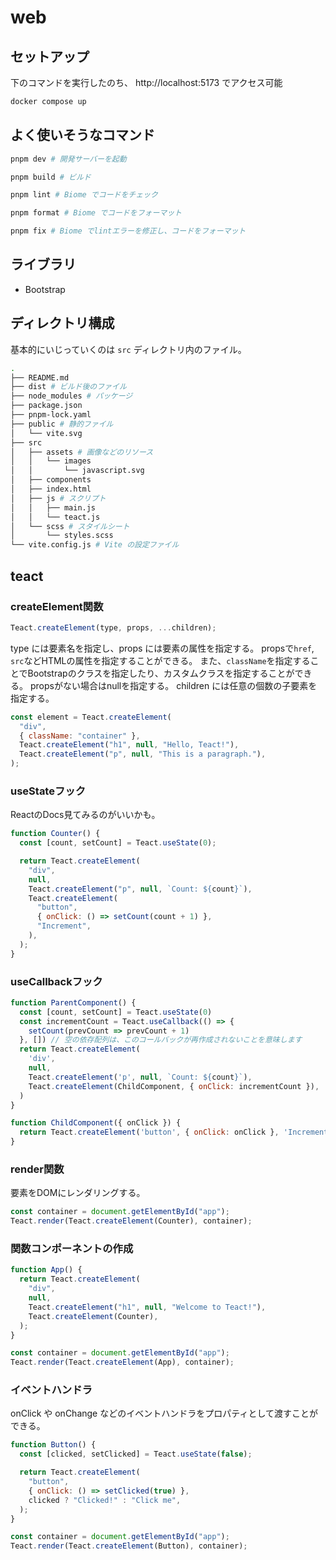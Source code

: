# web

## セットアップ
下のコマンドを実行したのち、 http://localhost:5173 でアクセス可能
```sh
docker compose up
```

## よく使いそうなコマンド
```sh
pnpm dev # 開発サーバーを起動

pnpm build # ビルド

pnpm lint # Biome でコードをチェック

pnpm format # Biome でコードをフォーマット

pnpm fix # Biome でlintエラーを修正し、コードをフォーマット
```

## ライブラリ

- Bootstrap

## ディレクトリ構成

基本的にいじっていくのは `src` ディレクトリ内のファイル。

```sh
.
├── README.md
├── dist # ビルド後のファイル
├── node_modules # パッケージ
├── package.json
├── pnpm-lock.yaml
├── public # 静的ファイル
│   └── vite.svg
├── src
│   ├── assets # 画像などのリソース
│   │   └── images
│   │       └── javascript.svg
│   ├── components
│   ├── index.html
│   ├── js # スクリプト
│   │   ├── main.js
│   │   └── teact.js
│   └── scss # スタイルシート
│       └── styles.scss
└── vite.config.js # Vite の設定ファイル
```

## teact

### createElement関数

```js
Teact.createElement(type, props, ...children);
```

type には要素名を指定し、props には要素の属性を指定する。
propsで`href`, `src`などHTMLの属性を指定することができる。
また、`className`を指定することでBootstrapのクラスを指定したり、カスタムクラスを指定することができる。
propsがない場合はnullを指定する。
children には任意の個数の子要素を指定する。

```js
const element = Teact.createElement(
  "div",
  { className: "container" },
  Teact.createElement("h1", null, "Hello, Teact!"),
  Teact.createElement("p", null, "This is a paragraph."),
);
```

### useStateフック

ReactのDocs見てみるのがいいかも。

```js
function Counter() {
  const [count, setCount] = Teact.useState(0);

  return Teact.createElement(
    "div",
    null,
    Teact.createElement("p", null, `Count: ${count}`),
    Teact.createElement(
      "button",
      { onClick: () => setCount(count + 1) },
      "Increment",
    ),
  );
}
```

### useCallbackフック

```js
function ParentComponent() {
  const [count, setCount] = Teact.useState(0)
  const incrementCount = Teact.useCallback(() => {
    setCount(prevCount => prevCount + 1)
  }, []) // 空の依存配列は、このコールバックが再作成されないことを意味します
  return Teact.createElement(
    'div',
    null,
    Teact.createElement('p', null, `Count: ${count}`),
    Teact.createElement(ChildComponent, { onClick: incrementCount }),
  )
}

function ChildComponent({ onClick }) {
  return Teact.createElement('button', { onClick: onClick }, 'Increment')
}
```

### render関数

要素をDOMにレンダリングする。

```js
const container = document.getElementById("app");
Teact.render(Teact.createElement(Counter), container);
```

### 関数コンポーネントの作成

```js
function App() {
  return Teact.createElement(
    "div",
    null,
    Teact.createElement("h1", null, "Welcome to Teact!"),
    Teact.createElement(Counter),
  );
}

const container = document.getElementById("app");
Teact.render(Teact.createElement(App), container);
```

### イベントハンドラ

onClick や onChange などのイベントハンドラをプロパティとして渡すことができる。

```js
function Button() {
  const [clicked, setClicked] = Teact.useState(false);

  return Teact.createElement(
    "button",
    { onClick: () => setClicked(true) },
    clicked ? "Clicked!" : "Click me",
  );
}

const container = document.getElementById("app");
Teact.render(Teact.createElement(Button), container);
```
